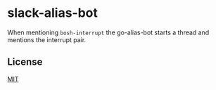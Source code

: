 # slack-alias-bot

When mentioning `bosh-interrupt` the go-alias-bot starts a thread and mentions
the interrupt pair.

## License

[MIT](./LICENSE)
